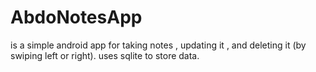 # AbdoNotesApp


is a simple android app for taking notes , updating it , and deleting it (by swiping left or right).
uses sqlite to store data.
